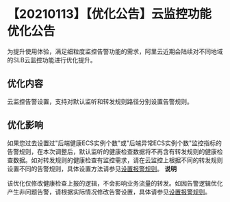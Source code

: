 【20210113】【优化公告】云监控功能优化公告 
==============================================

为提升使用体验，满足细粒度监控告警功能的需求，阿里云近期会陆续对不同地域的SLB云监控功能进行优化提升。

优化内容 
-------------------------

云监控告警设置，支持对默认监听和转发规则路径分别设置告警规则。

优化影响 
-------------------------

如果您过去设置过"后端健康ECS实例个数"或"后端异常ECS实例个数"监控指标的告警规则，在本次调整后，默认监听的健康检查数据将不再含有转发规则的健康检查数据。如对转发规则的健康检查有监控需求，请在云监控上根据不同的转发规则设置不同的告警规则，具体设置方法请参见[设置报警规则](https://help.aliyun.com/document_detail/85933.html?)。
**说明**

该优化仅修改健康检查上报的逻辑，不会影响业务流量的转发。如因告警逻辑优化产生非问题告警，请根据实际情况修改告警设置，具体请参见[设置报警规则](https://help.aliyun.com/document_detail/85933.html?)。
